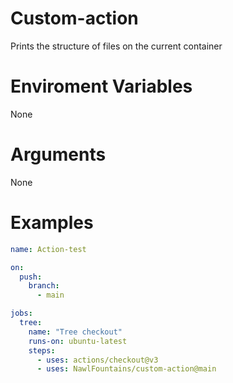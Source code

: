 # Custom-action
Prints the structure of files on the current container
# Enviroment Variables
None
# Arguments
None
# Examples
```yml
name: Action-test

on:
  push:
    branch:
      - main

jobs:
  tree:
    name: "Tree checkout"
    runs-on: ubuntu-latest
    steps:
      - uses: actions/checkout@v3
      - uses: NawlFountains/custom-action@main
```






